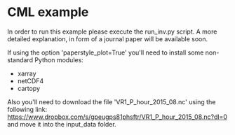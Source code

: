 # CML example
In order to run this example please execute the run_inv.py script. A more detailed explanation, in form of a 
journal paper will be available soon.

If using the option 'paperstyle_plot=True' you'll need to install some non-standard Python modules:
- xarray
- netCDF4
- cartopy

Also you'll need to download the file 'VR1_P_hour_2015_08.nc' using the following link:
https://www.dropbox.com/s/gpeugps81phsftr/VR1_P_hour_2015_08.nc?dl=0
and move it into the input_data folder.

